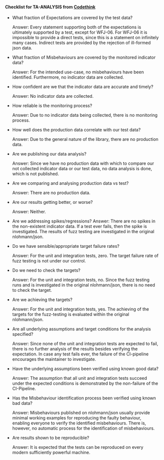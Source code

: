 #### Checklist for TA-ANALYSIS from [Codethink](https://codethinklabs.gitlab.io/trustable/trustable/print_page.html)

* What fraction of Expectations are covered by the test data?

    Answer:  Every statement supporting both of the expectations is ultimately supported by a test, except for WFJ-06. For WFJ-06 it is impossible to provide a direct tests, since this is a statement on infinitely many cases. Indirect tests are provided by the rejection of ill-formed json data.

* What fraction of Misbehaviours are covered by the monitored indicator data?

    Answer: For the intended use-case, no misbehaviours have been identified. Furthermore, no indicator data are collected.

* How confident are we that the indicator data are accurate and timely?

    Answer:  No indicator data are collected.

* How reliable is the monitoring process?

    Answer: Due to no indicator data being collected, there is no monitoring process.

* How well does the production data correlate with our test data?

    Answer:  Due to the general nature of the library, there are no production data.

* Are we publishing our data analysis?

    Answer:  Since we have no production data with which to compare our not collected indicator data or our test data, no data analysis is done, which is not published.

* Are we comparing and analysing production data vs test?

    Answer:  There are no production data.

* Are our results getting better, or worse?

    Answer:  Neither.

* Are we addressing spikes/regressions?
    Answer:  There are no spikes in the non-existent indicator data. If a test ever fails, then the spike is investigated. The results of fuzz testing are investigated in the original nlohmann/json.

* Do we have sensible/appropriate target failure rates?

    Answer:  For the unit and integration tests, zero. The target failure rate of fuzz testing is not under our control.

* Do we need to check the targets?

    Answer:  For the unit and integration tests, no. Since the fuzz testing runs and is investigated in the original nlohmann/json, there is no need to check the target.

* Are we achieving the targets?

    Answer:  For the unit and integration tests, yes. The achieving of the targets for the fuzz-testing is evaluated within the original nlohmann/json.

* Are all underlying assumptions and target conditions for the analysis specified?

    Answer:  Since none of the unit and integration tests are expected to fail, there is no further analysis of the results besides verifying the expectation. In case any test fails ever, the failure of the CI-pipeline encourages the maintainer to investigate.

* Have the underlying assumptions been verified using known good data?

    Answer:  The assumption that all unit and integration tests succeed under the expected conditions is demonstrated by the non-failure of the CI-Pipeline.

* Has the Misbehaviour identification process been verified using known bad data?

    Answer: Misbehaviours published on nlohmann/json usually provide minimal working examples for reproducing the faulty behaviour, enabling everyone to verify the identified misbehaviours. There is, however, no automatic process for the identification of misbehaviours. 

* Are results shown to be reproducible?

    Answer: It is expected that the tests can be reproduced on every modern sufficiently powerful machine.
